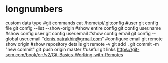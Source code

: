 # longnumbers
custom data type
#git commands
cat /home/pi/.gitconfig #user git config file
git config --list --show-origin #show entire config
git config user.name #show config user
git config user.email #show config email
git config --global user.email "denis.patrakhin@gmail.com" #configure email
git remote show origin #show repository details
git remote -v
git add .
git commit -m "new commit"
git push origin master
#useful git links
https://git-scm.com/book/en/v2/Git-Basics-Working-with-Remotes

